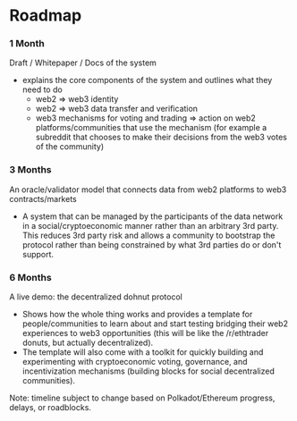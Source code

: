 # Roadmap

### 1 Month
Draft / Whitepaper / Docs of the system
- explains the core components of the system and outlines what they need to do
  - web2 => web3 identity
  - web2 => web3 data transfer and verification
  - web3 mechanisms for voting and trading => action on web2 platforms/communities that use the mechanism (for example a subreddit that chooses to make their decisions from the web3 votes of the community)

### 3 Months
An oracle/validator model that connects data from web2 platforms to web3 contracts/markets
- A system that can be managed by the participants of the data network in a social/cryptoeconomic manner rather than an arbitrary 3rd party. This reduces 3rd party risk and allows a community to bootstrap the protocol rather than being constrained by what 3rd parties do or don't support.

### 6 Months
A live demo: the decentralized dohnut protocol
- Shows how the whole thing works and provides a template for people/communities to learn about and start testing bridging their web2 experiences to web3 opportunities (this will be like the /r/ethtrader donuts, but actually decentralized).
- The template will also come with a toolkit for quickly building and experimenting with cryptoeconomic voting, governance, and incentivization mechanisms (building blocks for social decentralized communities).

Note: timeline subject to change based on Polkadot/Ethereum progress, delays, or roadblocks.
